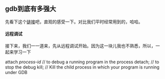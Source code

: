 ## gdb到底有多强大
先看下这个[链接](http://sourceware.org/gdb/current/onlinedocs/gdb/)吧，直观的感受一下。对比我们平时经常用到的，哈哈。

#### 远程调试
接下来，我们一一道来，先从远程调试开始。因为这一块儿我也不熟悉，所以，一起来学习一下

attach *process-id* // to debug a running program in the process 
detach; // to stop the debug
kill; // Kill the child process in which your program is running under GDB

